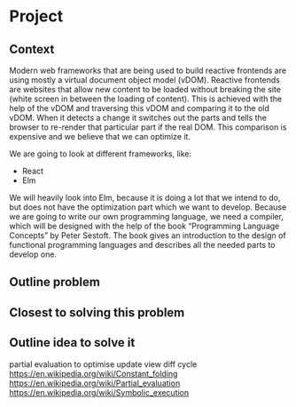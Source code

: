 # Project

## Context

Modern web frameworks that are being used to build reactive frontends are using mostly a virtual document object model (vDOM). Reactive frontends are websites that allow new content to be loaded without breaking the site (white screen in between the loading of content). This is achieved with the help of the vDOM and traversing this vDOM and comparing it to the old vDOM. When it detects a change it switches out the parts and tells the browser to re-render that particular part if the real DOM. This comparison is expensive and we believe that we can optimize it.

We are going to look at different frameworks, like:

* React
* Elm

We will heavily look into Elm, because it is doing a lot that we intend to do, but does not have the optimization part which we want to develop.
Because we are going to write our own programming language, we need a compiler, which will be designed with the help of the book “Programming Language Concepts” by Peter Sestoft. The book gives an introduction to the design of functional programming languages and describes all the needed parts to develop one.

## Outline problem

## Closest to solving this problem

## Outline idea to solve it


partial evaluation to optimise update view diff cycle
https://en.wikipedia.org/wiki/Constant_folding
https://en.wikipedia.org/wiki/Partial_evaluation
https://en.wikipedia.org/wiki/Symbolic_execution

